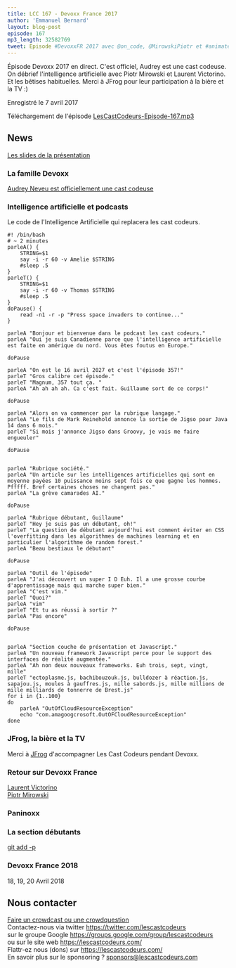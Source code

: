 ```yaml
---
title: LCC 167 - Devoxx France 2017
author: 'Emmanuel Bernard'
layout: blog-post
episode: 167
mp3_length: 32582769
tweet: Episode #DevoxxFR 2017 avec @on_code, @MirowskiPiotr et #animatedgif. Bienvenue @Audrey_Neveu
---
```

Épisode Devoxx 2017 en direct. C'est officiel, Audrey est une cast codeuse. On débrief l'intelligence artificielle avec Piotr Mirowski et Laurent Victorino. Et les bêtises habituelles.
Merci à JFrog pour leur participation à la bière et la TV :)

Enregistré le 7 avril 2017

Téléchargement de l'épisode [LesCastCodeurs-Episode-167.mp3](http://traffic.libsyn.com/lescastcodeurs/LesCastCodeurs-Episode-167.mp3)

## News

[Les slides de la présentation](https://www.slideshare.net/emmanuelbernard/les-cast-codeurs-devoxx-france-2017)  

### La famille Devoxx

[Audrey Neveu est officiellement une cast codeuse](https://twitter.com/Audrey_Neveu)  

### Intelligence artificielle et podcasts

Le code de l'Intelligence Artificielle qui replacera les cast codeurs.


    #! /bin/bash
    # ~ 2 minutes
    parleA() {
        STRING=$1
        say -i -r 60 -v Amelie $STRING
        #sleep .5
    }
    parleT() {
        STRING=$1
        say -i -r 60 -v Thomas $STRING
        #sleep .5
    }
    doPause() {
        read -n1 -r -p "Press space invaders to continue..."
    }
    
    parleA "Bonjour et bienvenue dans le podcast les cast codeurs."
    parleA "Oui je suis Canadienne parce que l'intelligence artificielle est faite en amérique du nord. Vous êtes foutus en Europe."
    
    doPause
    
    parleA "On est le 16 avril 2027 et c'est l'épisode 357!"
    parleT "Gros calibre cet épisode."
    parleT "Magnum, 357 tout ça. "
    parleA "Ah ah ah ah. Ca c'est fait. Guillaume sort de ce corps!"
    
    doPause
    
    parleA "Alors on va commencer par la rubrique langage."
    parleA "Le fils de Mark Reinehold annonce la sortie de Jigso pour Java 14 dans 6 mois."
    parleT "Si mois j'annonce Jigso dans Groovy, je vais me faire engueuler"
    
    doPause
    
    
    parleA "Rubrique société."
    parleA "Un article sur les intelligences artificielles qui sont en moyenne payées 10 puissance moins sept fois ce que gagne les hommes. Pfffff. Bref certaines choses ne changent pas."
    parleA "La grève camarades AI."
    
    doPause
    
    parleA "Rubrique débutant, Guillaume"
    parleT "Hey je suis pas un débutant, oh!"
    parleT "La question de débutant aujourd'hui est comment éviter en CSS l'overfitting dans les algorithmes de machines learning et en particulier l'algorithme de random forest."
    parleA "Beau bestiaux le débutant"
    
    doPause
    
    parleA "Outil de l'épisode"
    parleA "J'ai découvert un super I D Euh. Il a une grosse courbe d'apprentissage mais qui marche super bien."
    parleA "C'est vim."
    parleT "Quoi?"
    parleA "vim"
    parleT "Et tu as réussi à sortir ?"
    parleA "Pas encore"
    
    doPause
    
    
    parleA "Section couche de présentation et Javascript."
    parleA "Un nouveau framework Javascript perce pour le support des interfaces de réalité augmentée."
    parleA "Ah non deux nouveaux frameworks. Euh trois, sept, vingt, mille"
    parleT "ectoplasme.js, bachibouzouk.js, bulldozer à réaction.js, sapajou.js, moules à gauffres.js, mille sabords.js, mille millions de mille milliards de tonnerre de Brest.js"
    for i in {1..100}
    do
        parleA "OutOfCloudResourceException"
        echo "com.amagoogcrosoft.OutOFCloudResourceException"
    done

### JFrog, la bière et la TV

Merci à [JFrog](http://www.jfrog.com) d'accompagner Les Cast Codeurs pendant Devoxx.

### Retour sur Devoxx France

[Laurent Victorino](https://twitter.com/on_code)  
[Piotr Mirowski](https://twitter.com/mirowskipiotr)  

### Paninoxx

### La section débutants

[git add -p](http://johnkary.net/blog/git-add-p-the-most-powerful-git-feature-youre-not-using-yet/)  

### Devoxx France 2018

18, 19, 20 Avril 2018

## Nous contacter

[Faire un crowdcast ou une crowdquestion](https://lescastcodeurs.com/crowdcasting/)  
Contactez-nous via twitter <https://twitter.com/lescastcodeurs>  
sur le groupe Google <https://groups.google.com/group/lescastcodeurs>  
ou sur le site web <https://lescastcodeurs.com/>  
Flattr-ez nous (dons) sur <https://lescastcodeurs.com/>  
En savoir plus sur le sponsoring ? [sponsors@lescastcodeurs.com](mailto:sponsors@lescastcodeurs.com)  
